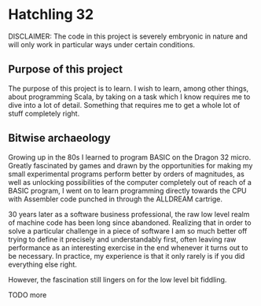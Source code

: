 # Hatchling 32

DISCLAIMER: The code in this project is severely embryonic in nature and will only 
work in particular ways under certain conditions.

## Purpose of this project

The purpose of this project is to learn. I wish to learn, among other things, about programming Scala, by taking on a task which I know requires me to dive into a lot of detail. Something that requires me to get a whole lot of stuff completely right.

## Bitwise archaeology

Growing up in the 80s I learned to program BASIC on the Dragon 32 micro. Greatly fascinated by games and drawn by the opportunities for making my small experimental programs perform better by orders of magnitudes, as well as unlocking possibilities of the computer completely out of reach of a BASIC program, I went on to learn programming directly towards the CPU with Assembler code punched in through the ALLDREAM cartrige.

30 years later as a software business professional, the raw low level realm of machine code has been long since abandoned. Realizing that in order to solve a particular challenge in a piece of software I am so much better off trying to define it precisely and understandably first, often leaving raw performance as an interesting exercise in the end whenever it turns out to be necessary. In practice, my experience is that it only rarely is if you did everything else right.

However, the fascination still lingers on for the low level bit fiddling.

TODO more

